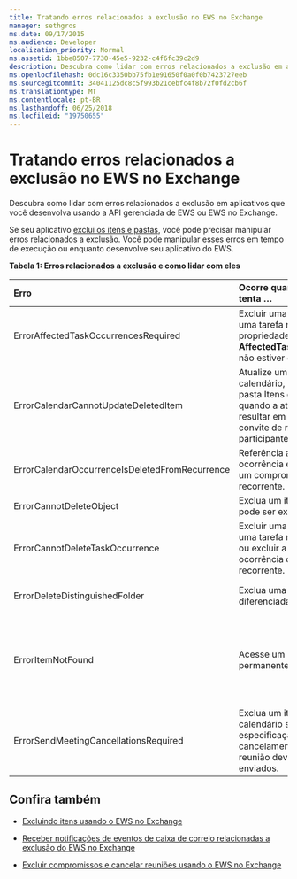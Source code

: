```yaml
---
title: Tratando erros relacionados a exclusão no EWS no Exchange
manager: sethgros
ms.date: 09/17/2015
ms.audience: Developer
localization_priority: Normal
ms.assetid: 1bbe8507-7730-45e5-9232-c4f6fc39c2d9
description: Descubra como lidar com erros relacionados a exclusão em aplicativos que você desenvolva usando a API gerenciada de EWS ou EWS no Exchange.
ms.openlocfilehash: 0dc16c3350bb75fb1e91650f0a0f0b7423727eeb
ms.sourcegitcommit: 34041125dc8c5f993b21cebfc4f8b72f0fd2cb6f
ms.translationtype: MT
ms.contentlocale: pt-BR
ms.lasthandoff: 06/25/2018
ms.locfileid: "19750655"
---
```

# <a name="handling-deletion-related-errors-in-ews-in-exchange"></a>Tratando erros relacionados a exclusão no EWS no Exchange

Descubra como lidar com erros relacionados a exclusão em aplicativos que você desenvolva usando a API gerenciada de EWS ou EWS no Exchange.
  
Se seu aplicativo [exclui os itens e pastas](deleting-items-by-using-ews-in-exchange.md), você pode precisar manipular erros relacionados a exclusão. Você pode manipular esses erros em tempo de execução ou enquanto desenvolve seu aplicativo do EWS.
  
**Tabela 1: Erros relacionados a exclusão e como lidar com eles**

|**Erro**|**Ocorre quando você tenta …**|**Manipulá-lo pelo …**|
|:-----|:-----|:-----|
|ErrorAffectedTaskOccurrencesRequired  <br/> |Excluir uma instância de uma tarefa recorrente e a propriedade **AffectedTaskOccurrence** não estiver definida.  <br/> |A configuração da propriedade **AffectedTaskOccurrence** e tentar novamente a exclusão.  <br/> |
|ErrorCalendarCannotUpdateDeletedItem  <br/> |Atualize um item de calendário, localizado na pasta Itens excluídos quando a atualização for resultar em enviando um convite de reunião a participantes.  <br/> |Cancelando a atualização ou mover o item de calendário de volta para a pasta de calendário padrão e atualizar o item de calendário.  <br/> |
|ErrorCalendarOccurrenceIsDeletedFromRecurrence  <br/> |Referência a uma ocorrência excluída de um compromisso recorrente.  <br/> |Removendo uma referência a uma ocorrência excluída.  <br/> |
|ErrorCannotDeleteObject  <br/> |Exclua um item que não pode ser excluído.  <br/> |Sair de tentativas para excluir o item.  <br/> |
|ErrorCannotDeleteTaskOccurrence  <br/> |Excluir uma ocorrência de uma tarefa nonrecurring ou excluir a última ocorrência de uma tarefa recorrente.  <br/> |Excluindo uma tarefa nonrecurring ou sair tenta excluir a última ocorrência de uma tarefa recorrente.  <br/> |
|ErrorDeleteDistinguishedFolder  <br/> |Exclua uma pasta diferenciada.  <br/> |Indicando que as pastas padrão não podem ser excluídas.  <br/> |
|ErrorItemNotFound  <br/> |Acesse um item excluído permanentemente.  <br/> |Removendo referências a um item quando ele é excluído do repositório. Se um item é recuperado, certifique-se de que você restabelecer referências necessárias para o cliente.  <br/> |
|ErrorSendMeetingCancellationsRequired  <br/> |Exclua um item de calendário sem especificação se cancelamentos de reunião devem ser enviados.  <br/> |Especificando que cancelamentos de reunião deve ou não deve ser enviada.  <br/> |
   
## <a name="see-also"></a>Confira também


- [Excluindo itens usando o EWS no Exchange](deleting-items-by-using-ews-in-exchange.md)
    
- [Receber notificações de eventos de caixa de correio relacionadas a exclusão do EWS no Exchange](pull-notifications-for-ews-deletion-related-mailbox-events-in-exchange.md)
    
- [Excluir compromissos e cancelar reuniões usando o EWS no Exchange](how-to-delete-appointments-and-cancel-meetings-by-using-ews-in-exchange.md)
    

